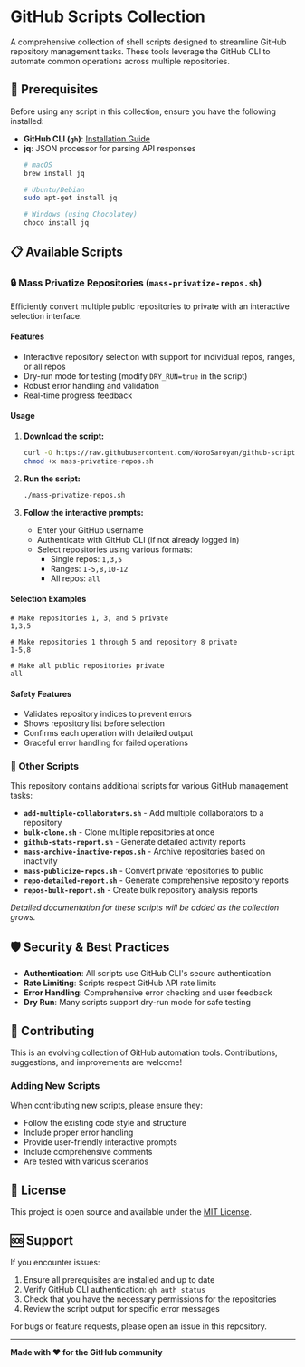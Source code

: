 # GitHub Scripts Collection

A comprehensive collection of shell scripts designed to streamline GitHub repository management tasks. These tools leverage the GitHub CLI to automate common operations across multiple repositories.

## 🚀 Prerequisites

Before using any script in this collection, ensure you have the following installed:

- **GitHub CLI (`gh`)**: [Installation Guide](https://cli.github.com/)
- **jq**: JSON processor for parsing API responses
  ```bash
  # macOS
  brew install jq
  
  # Ubuntu/Debian
  sudo apt-get install jq
  
  # Windows (using Chocolatey)
  choco install jq
  ```

## 📋 Available Scripts

### 🔒 Mass Privatize Repositories (`mass-privatize-repos.sh`)

Efficiently convert multiple public repositories to private with an interactive selection interface.

#### Features
- Interactive repository selection with support for individual repos, ranges, or all repos
- Dry-run mode for testing (modify `DRY_RUN=true` in the script)
- Robust error handling and validation
- Real-time progress feedback

#### Usage

1. **Download the script:**
   ```bash
   curl -O https://raw.githubusercontent.com/NoroSaroyan/github-scripts/main/mass-privatize-repos.sh
   chmod +x mass-privatize-repos.sh
   ```

2. **Run the script:**
   ```bash
   ./mass-privatize-repos.sh
   ```

3. **Follow the interactive prompts:**
   - Enter your GitHub username
   - Authenticate with GitHub CLI (if not already logged in)
   - Select repositories using various formats:
     - Single repos: `1,3,5`
     - Ranges: `1-5,8,10-12`
     - All repos: `all`

#### Selection Examples
```
# Make repositories 1, 3, and 5 private
1,3,5

# Make repositories 1 through 5 and repository 8 private
1-5,8

# Make all public repositories private
all
```

#### Safety Features
- Validates repository indices to prevent errors
- Shows repository list before selection
- Confirms each operation with detailed output
- Graceful error handling for failed operations

### 🔧 Other Scripts

This repository contains additional scripts for various GitHub management tasks:

- **`add-multiple-collaborators.sh`** - Add multiple collaborators to a repository
- **`bulk-clone.sh`** - Clone multiple repositories at once
- **`github-stats-report.sh`** - Generate detailed activity reports
- **`mass-archive-inactive-repos.sh`** - Archive repositories based on inactivity
- **`mass-publicize-repos.sh`** - Convert private repositories to public
- **`repo-detailed-report.sh`** - Generate comprehensive repository reports
- **`repos-bulk-report.sh`** - Create bulk repository analysis reports

*Detailed documentation for these scripts will be added as the collection grows.*

## 🛡️ Security & Best Practices

- **Authentication**: All scripts use GitHub CLI's secure authentication
- **Rate Limiting**: Scripts respect GitHub API rate limits
- **Error Handling**: Comprehensive error checking and user feedback
- **Dry Run**: Many scripts support dry-run mode for safe testing

## 🤝 Contributing

This is an evolving collection of GitHub automation tools. Contributions, suggestions, and improvements are welcome!

### Adding New Scripts
When contributing new scripts, please ensure they:
- Follow the existing code style and structure
- Include proper error handling
- Provide user-friendly interactive prompts
- Include comprehensive comments
- Are tested with various scenarios

## 📝 License

This project is open source and available under the [MIT License](LICENSE).

## 🆘 Support

If you encounter issues:
1. Ensure all prerequisites are installed and up to date
2. Verify GitHub CLI authentication: `gh auth status`
3. Check that you have the necessary permissions for the repositories
4. Review the script output for specific error messages

For bugs or feature requests, please open an issue in this repository.

---

**Made with ❤️ for the GitHub community**
